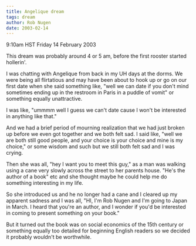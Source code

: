 ```yaml
---
title: Angelique dream
tags: dream
author: Rob Nugen
date: 2003-02-14
---
```


<p class=date>9:10am HST Friday 14 February 2003</p>

<p>This dream was probably around 4 or 5 am, before the first rooster
started hollerin'.</p>

<p class=dream>I was chatting with Angelique from back in my UH days
at the dorms.  We were being all flirtatious and may have been about
to hook up or go on our first date when she said something like, "well
we can date if you don't mind sometimes ending up in the restroom in
Paris in a puddle of vomit" or something equally unattractive.</p>

<p class=dream>I was like, "ummmm well I guess we can't date cause I
won't be interested in anything like that."</p>

<p class=dream>And we had a brief period of mourning realization that
we had just broken up before we even got together and we both felt
sad.  I said like, "well we are both still good people, and your
choice is your choice and mine is my choice," or some wisdom and such
but we still both felt sad and I was crying.</p>

<p class=dream>Then she was all, "hey I want you to meet this guy," as
a man was walking using a cane very slowly across the street to her
parents house.  "He's the author of a book" etc and she thought maybe
he could help me do something interesting in my life.</p>

<p class=dream>So she introduced us and he no longer had a cane and I
cleared up my apparent sadness and I was all, "HI, I'm Rob Nugen and
I'm going to Japan in March.  I heard that you're an author, and I
wonder if you'd be interested in coming to present something on your
book."</p>

<p class=dream>But it turned out the book was on social economics of
the 15th century or something equally too detailed for beginning
English readers so we decided it probably wouldn't be worthwhile.</p>
